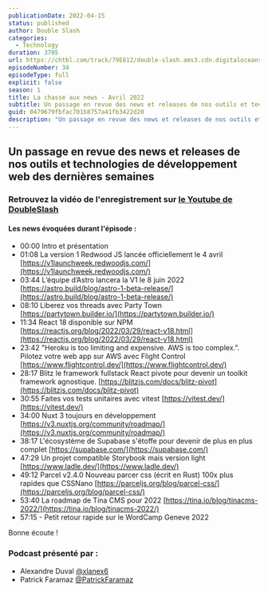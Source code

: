 ```yaml
---
publicationDate: 2022-04-15
status: published
author: Double Slash
categories:
  - Technology
duration: 3705
url: https://chtbl.com/track/79E812/double-slash.ams3.cdn.digitaloceanspaces.com/DS_034_news22.mp3
episodeNumber: 34
episodeType: full
explicit: false
season: 1
title: La chasse aux news - Avril 2022
subtitle: Un passage en revue des news et releases de nos outils et technologies de développement web des dernières semaines
guid: 0479679fbfac701b8757a41fb3422d20
description: "Un passage en revue des news et releases de nos outils et technologies de développement web des dernières semaines Retrouvez la vidéo de l'enregistrement sur le Youtube de DoubleSlash Les news évoquées durant l'épisode : 00:00 Intro et présentation 01:08 La version 1 Redwood JS lancée officiellement le 4 avril https://v1launchweek.redwoodjs.com/ 03:44 L’équipe d’Astro lancera la V1 le 8 juin 2022 https://astro.build/blog/astro-1-beta-release/ 08:10 Liberez vos threads avec Party Town https://partytown.builder.io/ 11:34 React 18 disponible sur NPM https://reactjs.org/blog/2022/03/29/react-v18.html 23:42 \"Heroku is too limiting and expensive. AWS is too complex.\". Pilotez votre web app sur AWS avec Flight Control https://www.flightcontrol.dev/ 28:17 Blitz le framework fullstack React pivote pour devenir un toolkit framework agnostique. https://blitzjs.com/docs/blitz-pivot 30:55 Faites vos tests unitaires avec vitest https://vitest.dev/ 34:00 Nuxt 3 toujours en développement https://v3.nuxtjs.org/community/roadmap/ 38:17 L'écosystème de Supabase s'étoffe pour devenir de plus en plus complet https://supabase.com/ 47:29 Un projet compatible Storybook mais version light https://www.ladle.dev/ 49:12 Parcel v2.4.0 Nouveau parcer css (écrit en Rust) 100x plus rapides que CSSNano https://parceljs.org/blog/parcel-css/ 53:40 La roadmap de Tina CMS pour 2022 https://tina.io/blog/tinacms-2022/ 57:15 - Petit retour rapide sur le WordCamp Geneve 2022 Bonne écoute ! Podcast présenté par : Alexandre Duval @xlanex6 Patrick Faramaz @PatrickFaramaz"
---
```


## Un passage en revue des news et releases de nos outils et technologies de développement web des dernières semaines

### Retrouvez la vidéo de l'enregistrement sur [le Youtube de DoubleSlash](https://youtu.be/qH6m3WxUq9k)

#### Les news évoquées durant l'épisode :

- 00:00 Intro et présentation
- 01:08 La version 1 Redwood JS lancée officiellement le 4 avril [https://v1launchweek.redwoodjs.com/](https://v1launchweek.redwoodjs.com/)
- 03:44 L’équipe d’Astro lancera la V1 le 8 juin 2022 [https://astro.build/blog/astro-1-beta-release/](https://astro.build/blog/astro-1-beta-release/)
- 08:10 Liberez vos threads avec Party Town [https://partytown.builder.io/](https://partytown.builder.io/)
- 11:34 React 18 disponible sur NPM [https://reactjs.org/blog/2022/03/29/react-v18.html](https://reactjs.org/blog/2022/03/29/react-v18.html)
- 23:42 "Heroku is too limiting and expensive. AWS is too complex.". Pilotez votre web app sur AWS avec Flight Control [https://www.flightcontrol.dev/](https://www.flightcontrol.dev/)
- 28:17 Blitz le framework fullstack React pivote pour devenir un toolkit framework agnostique. [https://blitzjs.com/docs/blitz-pivot](https://blitzjs.com/docs/blitz-pivot)
- 30:55 Faites vos tests unitaires avec vitest [https://vitest.dev/](https://vitest.dev/)
- 34:00 Nuxt 3 toujours en développement [https://v3.nuxtjs.org/community/roadmap/](https://v3.nuxtjs.org/community/roadmap/)
- 38:17 L'écosystème de Supabase s'étoffe pour devenir de plus en plus complet [https://supabase.com/](https://supabase.com/)
- 47:29 Un projet compatible Storybook mais version light [https://www.ladle.dev/](https://www.ladle.dev/)
- 49:12 Parcel v2.4.0 Nouveau parcer css (écrit en Rust) 100x plus rapides que CSSNano [https://parceljs.org/blog/parcel-css/](https://parceljs.org/blog/parcel-css/)
- 53:40 La roadmap de Tina CMS pour 2022 [https://tina.io/blog/tinacms-2022/](https://tina.io/blog/tinacms-2022/)
- 57:15 - Petit retour rapide sur le WordCamp Geneve 2022

Bonne écoute !

### Podcast présenté par :

- Alexandre Duval [@xlanex6](https://twitter.com/xlanex6)
- Patrick Faramaz [@PatrickFaramaz](https://twitter.com/PatrickFaramaz)
